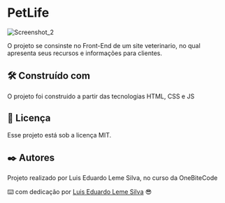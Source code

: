 
# PetLife

![Screenshot_2](https://github.com/Luislemesilva/projeto_petlife/assets/137091295/e4014e1c-b416-4971-8885-6dc5328b580c)


O projeto se consinste no Front-End de um site veterinario, no qual apresenta seus recursos e informações para clientes. 

## 🛠️ Construído com

O projeto foi construido a partir das tecnologias HTML, CSS e JS


## :memo: Licença

Esse projeto está sob a licença MIT.


## ✒️ Autores

Projeto realizado por Luis Eduardo Leme Silva, no curso da OneBiteCode


⌨️ com dedicação por [Luis Eduardo Leme Silva](https://gist.github.com/Luislemesilva) 😎
